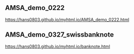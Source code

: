 ## AMSA_demo_0222

https://hans0803.github.io/myhtml.io/AMSA_demo_0222.html

## AMSA_demo_0327_swissbanknote

https://hans0803.github.io/myhtml.io/banknote.html
